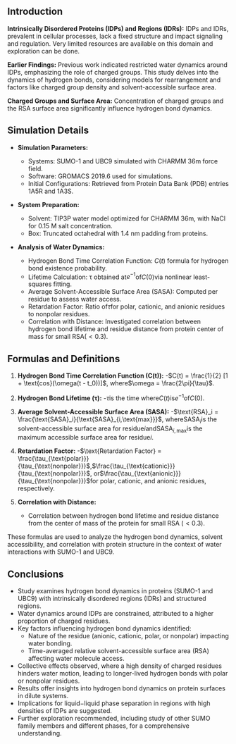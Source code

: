 ## Introduction

**Intrinsically Disordered Proteins (IDPs) and Regions (IDRs):** IDPs and IDRs, prevalent in cellular processes, lack a fixed structure and impact signaling and regulation. Very limited resources are available on this domain and exploration can be done.

**Earlier Findings:** Previous work indicated restricted water dynamics around IDPs, emphasizing the role of charged groups. This study delves into the dynamics of hydrogen bonds, considering models for rearrangement and factors like charged group density and solvent-accessible surface area.

**Charged Groups and Surface Area:** 
Concentration of charged groups and the RSA surface area significantly influence hydrogen bond dynamics. 

## Simulation Details

- **Simulation Parameters:**
  - Systems: SUMO-1 and UBC9 simulated with CHARMM 36m force field.
  - Software: GROMACS 2019.6 used for simulations.
  - Initial Configurations: Retrieved from Protein Data Bank (PDB) entries 1A5R and 1A3S.

- **System Preparation:**
  - Solvent: TIP3P water model optimized for CHARMM 36m, with NaCl for 0.15 M salt concentration.
  - Box: Truncated octahedral with 1.4 nm padding from proteins.

- **Analysis of Water Dynamics:**
  - Hydrogen Bond Time Correlation Function: $C(t)$ formula for hydrogen bond existence probability.
  - Lifetime Calculation: τ obtained at$e^{-1}$of$C(0)$via nonlinear least-squares fitting.
  - Average Solvent-Accessible Surface Area (SASA): Computed per residue to assess water access.
  - Retardation Factor: Ratio of$\tau$for polar, cationic, and anionic residues to nonpolar residues.
  - Correlation with Distance: Investigated correlation between hydrogen bond lifetime and residue distance from protein center of mass for small RSA$(<0.3)$.

## Formulas and Definitions

1. **Hydrogen Bond Time Correlation Function (C(t)):**
   -$C(t) = \frac{1}{2} [1 + \text{cos}(\omega(t - t_0))]$, where$\omega = \frac{2\pi}{\tau}$.

2. **Hydrogen Bond Lifetime (τ):**
   -$\tau$is the time where$C(t)$is$e^{-1}$of$C(0)$.

3. **Average Solvent-Accessible Surface Area (SASA):**
   -$\text{RSA}_i = \frac{\text{SASA}_i}{\text{SASA}_{i,\text{max}}}$, where$\text{SASA}_i$is the solvent-accessible surface area for residue$i$and$\text{SASA}_{i,\text{max}}$is the maximum accessible surface area for residue$i$.

4. **Retardation Factor:**
   -$\text{Retardation Factor} = \frac{\tau_{\text{polar}}}{\tau_{\text{nonpolar}}}$,$\frac{\tau_{\text{cationic}}}{\tau_{\text{nonpolar}}}$, or$\frac{\tau_{\text{anionic}}}{\tau_{\text{nonpolar}}}$for polar, cationic, and anionic residues, respectively.

5. **Correlation with Distance:**
   - Correlation between hydrogen bond lifetime and residue distance from the center of mass of the protein for small RSA ($< 0.3$).

These formulas are used to analyze the hydrogen bond dynamics, solvent accessibility, and correlation with protein structure in the context of water interactions with SUMO-1 and UBC9.

## Conclusions

- Study examines hydrogen bond dynamics in proteins (SUMO-1 and UBC9) with intrinsically disordered regions (IDRs) and structured regions.
- Water dynamics around IDPs are constrained, attributed to a higher proportion of charged residues.
- Key factors influencing hydrogen bond dynamics identified:
  - Nature of the residue (anionic, cationic, polar, or nonpolar) impacting water bonding.
  - Time-averaged relative solvent-accessible surface area (RSA) affecting water molecule access.
- Collective effects observed, where a high density of charged residues hinders water motion, leading to longer-lived hydrogen bonds with polar or nonpolar residues.
- Results offer insights into hydrogen bond dynamics on protein surfaces in dilute systems.
- Implications for liquid−liquid phase separation in regions with high densities of IDPs are suggested.
- Further exploration recommended, including study of other SUMO family members and different phases, for a comprehensive understanding.
